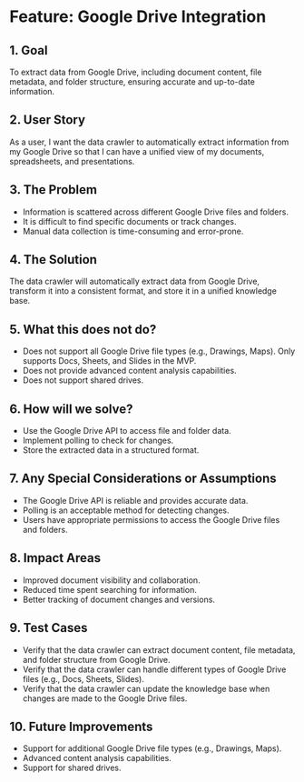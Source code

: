 # Feature: Google Drive Integration

## 1. Goal

To extract data from Google Drive, including document content, file metadata, and folder structure, ensuring accurate and up-to-date information.

## 2. User Story

As a user, I want the data crawler to automatically extract information from my Google Drive so that I can have a unified view of my documents, spreadsheets, and presentations.

## 3. The Problem

*   Information is scattered across different Google Drive files and folders.
*   It is difficult to find specific documents or track changes.
*   Manual data collection is time-consuming and error-prone.

## 4. The Solution

The data crawler will automatically extract data from Google Drive, transform it into a consistent format, and store it in a unified knowledge base.

## 5. What this does not do?

*   Does not support all Google Drive file types (e.g., Drawings, Maps). Only supports Docs, Sheets, and Slides in the MVP.
*   Does not provide advanced content analysis capabilities.
*   Does not support shared drives.

## 6. How will we solve?

*   Use the Google Drive API to access file and folder data.
*   Implement polling to check for changes.
*   Store the extracted data in a structured format.

## 7. Any Special Considerations or Assumptions

*   The Google Drive API is reliable and provides accurate data.
*   Polling is an acceptable method for detecting changes.
*   Users have appropriate permissions to access the Google Drive files and folders.

## 8. Impact Areas

*   Improved document visibility and collaboration.
*   Reduced time spent searching for information.
*   Better tracking of document changes and versions.

## 9. Test Cases

*   Verify that the data crawler can extract document content, file metadata, and folder structure from Google Drive.
*   Verify that the data crawler can handle different types of Google Drive files (e.g., Docs, Sheets, Slides).
*   Verify that the data crawler can update the knowledge base when changes are made to the Google Drive files.

## 10. Future Improvements

*   Support for additional Google Drive file types (e.g., Drawings, Maps).
*   Advanced content analysis capabilities.
*   Support for shared drives.
